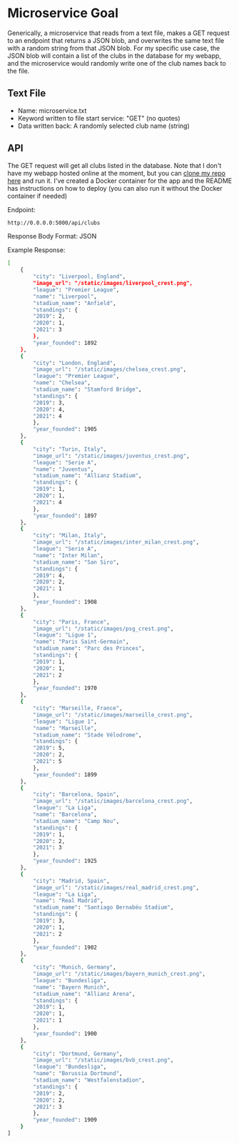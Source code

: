 # Microservice Goal
Generically, a microservice that reads from a text file, makes a GET request to an endpoint that returns a JSON blob, and overwrites the same text file with a random string from that JSON blob. For my specific use case, the JSON blob will contain a list of the clubs in the database for my webapp, and the microservice would randomly write one of the club names back to the file.

## Text File
- Name: microservice.txt
- Keyword written to file start service: "GET" (no quotes)
- Data written back: A randomly selected club name (string)

## API

The GET request will get all clubs listed in the database. Note that I don't have my webapp hosted online at the moment, but you can [clone my repo here](https://github.com/ssilber/cs361-project) and run it. I've created a Docker container for the app and the README has instructions on how to deploy (you can also run it without the Docker container if needed)



Endpoint:
```bash
http://0.0.0.0:5000/api/clubs
```

Response Body Format:
JSON

Example Response:

```bash
[
	{
		"city": "Liverpool, England",
		"image_url": "/static/images/liverpool_crest.png",
		"league": "Premier League",
		"name": "Liverpool",
		"stadium_name": "Anfield",
		"standings": {
		"2019": 2,
		"2020": 1,
		"2021": 3
		},
		"year_founded": 1892
	},
	{
		"city": "London, England",
		"image_url": "/static/images/chelsea_crest.png",
		"league": "Premier League",
		"name": "Chelsea",
		"stadium_name": "Stamford Bridge",
		"standings": {
		"2019": 3,
		"2020": 4,
		"2021": 4
		},
		"year_founded": 1905
	},
	{
		"city": "Turin, Italy",
		"image_url": "/static/images/juventus_crest.png",
		"league": "Serie A",
		"name": "Juventus",
		"stadium_name": "Allianz Stadium",
		"standings": {
		"2019": 1,
		"2020": 1,
		"2021": 4
		},
		"year_founded": 1897
	},
	{
		"city": "Milan, Italy",
		"image_url": "/static/images/inter_milan_crest.png",
		"league": "Serie A",
		"name": "Inter Milan",
		"stadium_name": "San Siro",
		"standings": {
		"2019": 4,
		"2020": 2,
		"2021": 1
		},
		"year_founded": 1908
	},
	{
		"city": "Paris, France",
		"image_url": "/static/images/psg_crest.png",
		"league": "Ligue 1",
		"name": "Paris Saint-Germain",
		"stadium_name": "Parc des Princes",
		"standings": {
		"2019": 1,
		"2020": 1,
		"2021": 2
		},
		"year_founded": 1970
	},
	{
		"city": "Marseille, France",
		"image_url": "/static/images/marseille_crest.png",
		"league": "Ligue 1",
		"name": "Marseille",
		"stadium_name": "Stade Vélodrome",
		"standings": {
		"2019": 5,
		"2020": 2,
		"2021": 5
		},
		"year_founded": 1899
	},
	{
		"city": "Barcelona, Spain",
		"image_url": "/static/images/barcelona_crest.png",
		"league": "La Liga",
		"name": "Barcelona",
		"stadium_name": "Camp Nou",
		"standings": {
		"2019": 1,
		"2020": 2,
		"2021": 3
		},
		"year_founded": 1925
	},
	{
		"city": "Madrid, Spain",
		"image_url": "/static/images/real_madrid_crest.png",
		"league": "La Liga",
		"name": "Real Madrid",
		"stadium_name": "Santiago Bernabéu Stadium",
		"standings": {
		"2019": 3,
		"2020": 1,
		"2021": 2
		},
		"year_founded": 1902
	},
	{
		"city": "Munich, Germany",
		"image_url": "/static/images/bayern_munich_crest.png",
		"league": "Bundesliga",
		"name": "Bayern Munich",
		"stadium_name": "Allianz Arena",
		"standings": {
		"2019": 1,
		"2020": 1,
		"2021": 1
		},
		"year_founded": 1900
	},
	{
		"city": "Dortmund, Germany",
		"image_url": "/static/images/bvb_crest.png",
		"league": "Bundesliga",
		"name": "Borussia Dortmund",
		"stadium_name": "Westfalenstadion",
		"standings": {
		"2019": 2,
		"2020": 2,
		"2021": 3
		},
		"year_founded": 1909
	}
]
```

